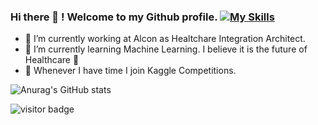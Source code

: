 ### Hi there 👋 ! Welcome to my Github profile.  [![My Skills](https://skillicons.dev/icons?i=linkedin)](https://www.linkedin.com/in/alfonrodrisimon)

- 🔭 I’m currently working at Alcon as Healtchare Integration Architect. 
- 🌱 I’m currently learning Machine Learning. I believe it is the future of Healthcare 🤔
- 👯 Whenever I have time I join Kaggle Competitions. 

![Anurag's GitHub stats](https://github-readme-stats.vercel.app/api?username=alfonrodrisimon&show_icons=true&theme=radical)

![visitor badge](https://visitor-badge.glitch.me/badge?page_id=alfonrodrisimon.visitor-badge&left_color=red&right_color=green) 
